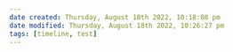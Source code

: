 ```yaml
---
date created: Thursday, August 18th 2022, 10:18:08 pm
date modified: Thursday, August 18th 2022, 10:26:27 pm
tags: [timeline, test]
---
```


